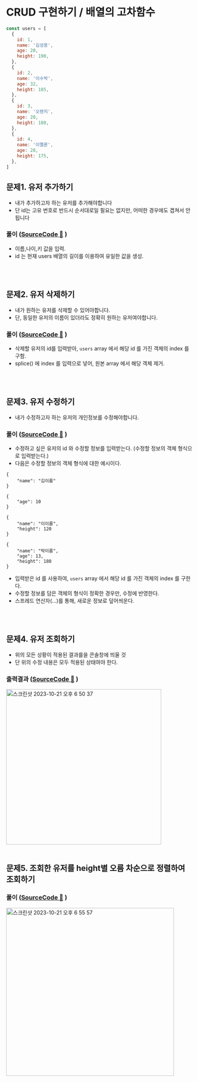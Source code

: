 # CRUD 구현하기 / 배열의 고차함수

```js
const users = [
  {
    id: 1,
    name: '김성용',
    age: 20,
    height: 190,
  },
  {
    id: 2,
    name: '이수박',
    age: 32,
    height: 185,
  },
  {
    id: 3,
    name: '오렌지',
    age: 20,
    height: 180,
  },
  {
    id: 4,
    name: '이멜론',
    age: 28,
    height: 175,
  },
]
```

## 문제1. 유저 추가하기

- 내가 추가하고자 하는 유저를 추가해야합니다
- 단 id는 고유 번호로 반드시 순서대로일 필요는 없지만, 어떠한 경우에도 겹쳐서 안됩니다

### 풀이 ([SourceCode 🔗](https://github.com/2023-frontend1/First_Repo/blob/yunshin/yunshin/4주차/복습/q2#L33.js) )

- 이름,나이,키 값을 입력.
- id 는 현재 users 배열의 길이를 이용하여 유일한 값을 생성.

<br/>
<br/>

## 문제2. 유저 삭제하기

- 내가 원하는 유저를 삭제할 수 있어야합니다.
- 단, 동일한 유저의 이름이 있더라도 정확히 원하는 유저여야합니다.

### 풀이 ([SourceCode 🔗](https://github.com/2023-frontend1/First_Repo/blob/yunshin/yunshin/4주차/복습/q2#L47.js) )

- 삭제할 유저의 id를 입력받아, `users` array 에서 해당 id 를 가진 객체의 index 를 구함.
- splice() 에 index 를 입력으로 넣어, 원본 array 에서 해당 객체 제거.

<br/>
<br/>

## 문제3. 유저 수정하기

- 내가 수정하고자 하는 유저의 개인정보를 수정해야합니다.

### 풀이 ([SourceCode 🔗](https://github.com/2023-frontend1/First_Repo/blob/yunshin/yunshin/4주차/복습/q2#L58.js) )

- 수정하고 싶은 유저의 id 와 수정할 정보를 입력받는다. (수정할 정보의 객체 형식으로 입력받는다.)
- 다음은 수정할 정보의 객체 형식에 대한 예시이다.

```JS
{
    "name": "김이름"
}
```

```JS
{
    "age": 10
}
```

```JS
{
    "name": "이이름",
    "height": 120
}
```

```JS
{
    "name": "박이름",
    "age": 13,
    "height": 180
}
```

- 입력받은 id 를 사용하여, `users` array 에서 해당 id 를 가진 객체의 index 를 구한다.
- 수정할 정보를 담은 객체의 형식이 정확한 경우만, 수정에 반영한다.
- 스프레드 연산자(...)를 통해, 새로운 정보로 덮어씌운다.

<br/>
<br/>

## 문제4. 유저 조회하기

- 위의 모든 상황이 적용된 결과를을 콘솔창에 띄울 것
- 단 위의 수정 내용은 모두 적용된 상태여야 한다.

### 출력결과 ([SourceCode 🔗](https://github.com/2023-frontend1/First_Repo/blob/yunshin/yunshin/4주차/복습/q2#L89.js) )

<img width="417" alt="스크린샷 2023-10-21 오후 6 50 37" src="https://github.com/2023-frontend1/First_Repo/assets/50646145/7950a46e-c2ab-4b14-87c0-4a97a54586b2">

<br/>
<br/>

## 문제5. 조회한 유저를 height별 오름 차순으로 정렬하여 조회하기

### 풀이 ([SourceCode 🔗](https://github.com/2023-frontend1/First_Repo/blob/yunshin/yunshin/4주차/복습/q2#L105.js) )

<img width="451" alt="스크린샷 2023-10-21 오후 6 55 57" src="https://github.com/2023-frontend1/First_Repo/assets/50646145/c1659778-4f15-4abc-9516-5a4137d2ad8a">
